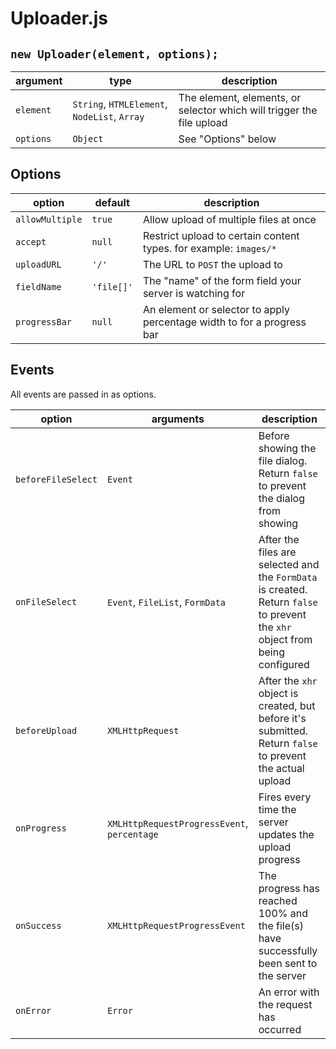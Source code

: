 # Uploader.js

## `new Uploader(element, options);`

| argument | type | description |
| --- | --- | --- |
| `element` | `String`, `HTMLElement`, `NodeList`, `Array` | The element, elements, or selector which will trigger the file upload |
| `options` | `Object` | See "Options" below |

## Options

| option | default | description |
| --- | --- | --- |
| `allowMultiple` | `true` | Allow upload of multiple files at once |
| `accept` | `null` | Restrict upload to certain content types. for example: `images/*` |
| `uploadURL` | `'/'` | The URL to `POST` the upload to |
| `fieldName` | `'file[]'` | The "name" of the form field your server is watching for |
| `progressBar` | `null` | An element or selector to apply percentage width to for a progress bar |

## Events

All events are passed in as options.

| option | arguments | description |
| --- | --- | --- |
| `beforeFileSelect` | `Event` | Before showing the file dialog. Return `false` to prevent the dialog from showing |
| `onFileSelect` | `Event`, `FileList`, `FormData` | After the files are selected and the `FormData` is created. Return `false` to prevent the `xhr` object from being configured |
| `beforeUpload` | `XMLHttpRequest` | After the `xhr` object is created, but before it's submitted. Return `false` to prevent the actual upload |
| `onProgress` | `XMLHttpRequestProgressEvent`, `percentage` | Fires every time the server updates the upload progress |
| `onSuccess` | `XMLHttpRequestProgressEvent` | The progress has reached 100% and the file(s) have successfully been sent to the server |
| `onError` | `Error` | An error with the request has occurred |
